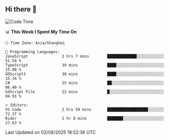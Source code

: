 ## Hi there 👋

<!--START_SECTION:waka-->
![Code Time](http://img.shields.io/badge/Code%20Time-18%20hrs%2036%20mins-blue)

📊 **This Week I Spent My Time On** 

```text
🕑︎ Time Zone: Asia/Shanghai

💬 Programming Languages: 
JavaScript               2 hrs 7 mins        █████████████░░░░░░░░░░░░   51.54 % 
TypeScript               39 mins             ████░░░░░░░░░░░░░░░░░░░░░   15.98 % 
GDScript3                38 mins             ████░░░░░░░░░░░░░░░░░░░░░   15.34 % 
C#                       15 mins             ██░░░░░░░░░░░░░░░░░░░░░░░   06.40 % 
GdScript File            12 mins             █░░░░░░░░░░░░░░░░░░░░░░░░   04.91 % 

🔥 Editors: 
VS Code                  2 hrs 59 mins       ██████████████████░░░░░░░   72.37 % 
Rider                    1 hr 8 mins         ███████░░░░░░░░░░░░░░░░░░   27.63 % 
```


 Last Updated on 02/08/2025 18:52:36 UTC
<!--END_SECTION:waka-->
